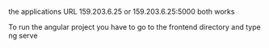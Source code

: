 the applications URL 159.203.6.25 or 159.203.6.25:5000 both works

To run the angular project you have to go to the  frontend directory and type ng serve  